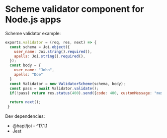 # Scheme validator component for Node.js apps

Scheme validator example:
```js
exports.validator = (req, res, next) => {
  const schema = Joi.object({
    user_name: Joi.string().required(),
    apells: Joi.string().required(),
  });
  const body = {
    user_name: "John",
    apells: "Doe"
  }
  const Validator = new ValidatorScheme(schema, body);
  const pass = await Validator.validate();
  if(!pass) return res.status(400).send({code: 400, customMessage: "message", success: false});
  
  return next();
 }
```

Dev dependencies:
- @hapi/joi - ^17.1.1
- Jest
